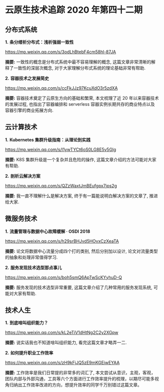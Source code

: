 # 云原生技术追踪 2020 年第四十二期

## 分布式系统

**1.** **条分缕析分布式：浅析强弱一致性**

https://mp.weixin.qq.com/s/3odLhBtebF4cm58hl-87JA

**摘要:** 一致性的概念是分布式系统中最不容易理解的概念, 这篇文章非常清晰的解释了一致性的深层次概念, 对于大家理解分布式系统的理论基础非常有帮助.

**2.** **容器技术之发展简史**

https://mp.weixin.qq.com/s/ccFkJJz97KcuXdO3r5zdXA

**摘要:** 容器技术奠定了云原生方向的基础和繁荣, 本文梳理了近 20 年以来容器技术的发展过程, 也指出了容器编排和 serverless 容器实例长期共存的商业特点以及容器引擎的商业拓展方向.

## 云计算技术

**1.** **Kubernetes 集群升级指南：从理论到实践**

https://mp.weixin.qq.com/s/l1ywTYCt6oS0LG8E5v5Glg

**摘要:** K8S 集群升级是一个复杂并且危险的操作, 这篇文章介绍的方法可能对大家有帮助.

**2.** **剖析云解决方案**

https://mp.weixin.qq.com/s/QZzWaxtJmBEufgpx7jps2g

**摘要:** 我一直不理解什么是解决方案, 终于有一篇能说明白解决方案的文章了, 推进给大家.

## 微服务技术

**1.** **流量管理与数据中心故障缓解 · OSDI 2018**

https://mp.weixin.qq.com/s/h29srBHJvd5HOvxCzXeaTA

**摘要:** 论文将数据中心流量分成四个打的类别, 然后分别加以设计, 论文对流量类型的抽象和处理非常值得学习.

**2.** **服务发现技术选型那点事儿**

https://mp.weixin.qq.com/s/boh5smQ6ApTwScKYyhuD-Q

**摘要:** 服务发现的技术选型非常重要, 这篇文章介绍了几种常用的服务发现系统, 可能对大家有帮助.

## 技术人生

**1.** **到底啥叫组织能力？**

https://mp.weixin.qq.com/s/kL2eTiV1dHtNg2C2y2XGpw

**摘要:** 说实话我也不知道啥叫组织能力, 看完这篇文章才略弄一二.

**2.** **如何提升职业工作效率**

https://mp.weixin.qq.com/s/zH9kFjJQ5zE9mKGEiwEYAA

**摘要:** 工作效率是我们日常提的非常多的词汇了, 本文尝试从意识，主观，客观，团队内部与外部沟通，工具等六个方面进行工作效率提升的梳理，以期尽可能多视角归纳出工作效率改进的方向，想提升效率的同学千万别错过这篇文章。
